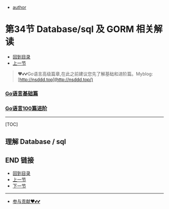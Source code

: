 + [author](https://github.com/3293172751)
# 第34节 Database/sql 及 GORM 相关解读
+ [回到目录](../README.md)
+ [上一节](33.md)
> ❤️💕💕Go语言高级篇章,在此之前建议您先了解基础和进阶篇。Myblog:[http://nsddd.top](http://nsddd.top/)
###  **[Go语言基础篇](https://github.com/cubxxw/awesome-cs-cloudnative-blockchain/blob/master/TOC.md)**
###  **[Go语言100篇进阶](https://github.com/cubxxw/awesome-cs-cloudnative-blockchain/blob/master/Gomd_super/README.md)**
---
[TOC]

## 理解 Database / sql







## END 链接
+ [回到目录](../README.md)
+ [上一节](33.md)
+ [下一节](35.md)
---
+ [参与贡献❤️💕💕](https://github.com/cubxxw/awesome-cs-cloudnative-blockchain/blob/master/Git/git-contributor.md)